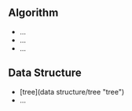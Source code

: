 ## Algorithm
  - ...
  - ...
  - ...

## Data Structure
  - [tree](data structure/tree "tree")
  - ...
